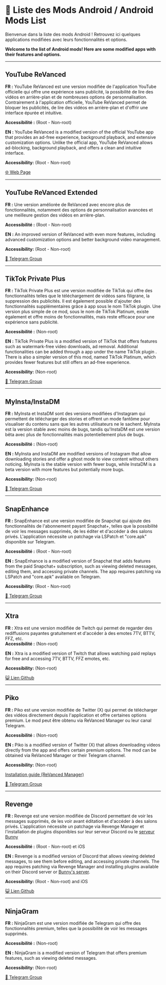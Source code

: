 # 📱 Liste des Mods Android / Android Mods List

Bienvenue dans la liste des mods Android ! Retrouvez ici quelques applications modifiées avec leurs fonctionnalités et options.

**Welcome to the list of Android mods! Here are some modified apps with their features and options.**

---

## YouTube ReVanced
**FR :** YouTube ReVanced est une version modifiée de l'application YouTube officielle qui offre une expérience sans publicité, la possibilité de lire des vidéos en arrière-plan et de nombreuses options de personnalisation. Contrairement à l'application officielle, YouTube ReVanced permet de bloquer les publicités, de lire des vidéos en arrière-plan et d'offrir une interface épurée et intuitive.  

**Accessibilité :** (Root - Non-root)

**EN :** YouTube ReVanced is a modified version of the official YouTube app that provides an ad-free experience, background playback, and extensive customization options. Unlike the official app, YouTube ReVanced allows ad-blocking, background playback, and offers a clean and intuitive interface.  

**Accessibility:** (Root - Non-root)

[🌐 Web Page](https://revanced.app/)

---

## YouTube ReVanced Extended
**FR :** Une version améliorée de ReVanced avec encore plus de fonctionnalités, notamment des options de personnalisation avancées et une meilleure gestion des vidéos en arrière-plan.  

**Accessibilité :** (Root - Non-root)

**EN :** An improved version of ReVanced with even more features, including advanced customization options and better background video management.  

**Accessibility:** (Root - Non-root)

[📢 Telegram Group](https://t.me/revanced_extended)

---

## TikTok Private Plus
**FR :** TikTok Private Plus est une version modifiée de TikTok qui offre des fonctionnalités telles que le téléchargement de vidéos sans filigrane, la suppression des publicités. Il est également possible d'ajouter des fonctionnalités supplémentaires grâce à app sous le nom TikTok plugin. Une version plus simple de ce mod, sous le nom de TikTok Platinum, existe également et offre moins de fonctionnalités, mais reste efficace pour une expérience sans publicité.

**Accessibilité :** (Non-root)

**EN :** TikTok Private Plus is a modified version of TikTok that offers features such as watermark-free video downloads, ad removal. Additional functionalities can be added through a app under the name TikTok plugin . There is also a simpler version of this mod, named TikTok Platinum, which provides fewer features but still offers an ad-free experience.

**Accessibility:** (Non-root)

[📢 Telegram Group](https://t.me/tiktokupdatez)

---

## MyInsta/InstaDM
**FR :** MyInsta et InstaDM sont des versions modifiées d'Instagram qui permettent de télécharger des stories et offrent un mode fantôme pour visualiser du contenu sans que les autres utilisateurs ne le sachent. MyInsta est la version stable avec moins de bugs, tandis qu'InstaDM est une version bêta avec plus de fonctionnalités mais potentiellement plus de bugs.  

**Accessibilité :** (Non-root)

**EN :** MyInsta and InstaDM are modified versions of Instagram that allow downloading stories and offer a ghost mode to view content without others noticing. MyInsta is the stable version with fewer bugs, while InstaDM is a beta version with more features but potentially more bugs.  

**Accessibility:** (Non-root)

[📢 Telegram Group](https://t.me/instasmashrepo)

---

## SnapEnhance
**FR :** SnapEnhance est une version modifiée de Snapchat qui ajoute des fonctionnalités de l'abonnement payant Snapchat+, telles que la possibilité de voir les messages supprimés, de les éditer et d'accéder à des salons privés. L'application nécessite un patchage via LSPatch et "core.apk" disponible sur Telegram.  

**Accessibilité :** (Root - Non-root)

**EN :** SnapEnhance is a modified version of Snapchat that adds features from the paid Snapchat+ subscription, such as viewing deleted messages, editing them, and accessing private channels. The app requires patching via LSPatch and "core.apk" available on Telegram.  

**Accessibility:** (Root - Non-root)

[📢 Telegram Group](https://t.me/snapenhance)

---

## Xtra
**FR :** Xtra est une version modifiée de Twitch qui permet de regarder des rediffusions payantes gratuitement et d'accéder à des emotes 7TV, BTTV, FFZ, etc.  
**Accessibilité :** (Non-root)

**EN :** Xtra is a modified version of Twitch that allows watching paid replays for free and accessing 7TV, BTTV, FFZ emotes, etc.  

**Accessibility:** (Non-root)

[😺 Lien Github](https://github.com/crackededed/Xtra)

---

## Piko
**FR :** Piko est une version modifiée de Twitter (X) qui permet de télécharger des vidéos directement depuis l'application et offre certaines options premium. Le mod peut être obtenu via ReVanced Manager ou leur canal Telegram.  

**Accessibilité :** (Non-root)

**EN :** Piko is a modified version of Twitter (X) that allows downloading videos directly from the app and offers certain premium options. The mod can be obtained via ReVanced Manager or their Telegram channel.  

**Accessibility:** (Non-root)

[Installation guide (ReVanced Manager)](https://github.com/crimera/piko/blob/main/docs/images/manager.png)  

[📢 Telegram Group](https://github.com/crimera/piko)

---

## Revenge
**FR :** Revenge est une version modifiée de Discord permettant de voir les messages supprimés, de les voir avant éditation et d'accéder à des salons privés. L'application nécessite un patchage via Revenge Manager et l'installation de plugins disponibles sur leur serveur Discord ou le [serveur Bunny](https://discord.gg/XjYgWXHb9Q)

**Accessibilité :** (Root - Non-root) et iOS

**EN :** Revenge is a modified version of Discord that allows viewing deleted messages, to see them before editing, and accessing private channels. The app requires patching via Revenge Manager and installing plugins available on their Discord server or [Bunny's server](https://discord.gg/XjYgWXHb9Q).  

**Accessibility:** (Root - Non-root) and iOS

[😺 Lien Github](https://github.com/revenge-mod)

---

## NinjaGram
**FR :** NinjaGram est une version modifiée de Telegram qui offre des fonctionnalités premium, telles que la possibilité de voir les messages supprimés.  

**Accessibilité :** (Non-root)

**EN :** NinjaGram is a modified version of Telegram that offers premium features, such as viewing deleted messages.  

**Accessibility:** (Non-root)

[📢 Telegram Group](https://t.me/tele_ninja)
